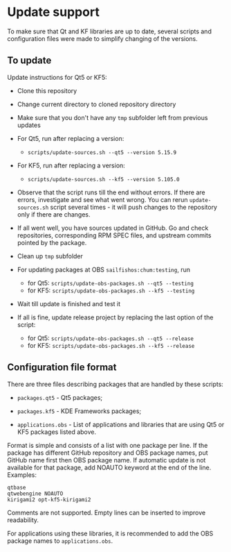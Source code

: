 # Update support

To make sure that Qt and KF libraries are up to date, several scripts
and configuration files were made to simplify changing of the
versions.

## To update

Update instructions for Qt5 or KF5:

- Clone this repository

- Change current directory to cloned repository directory

- Make sure that you don't have any `tmp` subfolder left from previous
  updates

- For Qt5, run after replacing a version:
  - `scripts/update-sources.sh --qt5 --version 5.15.9`

- For KF5, run after replacing a version:
  - `scripts/update-sources.sh --kf5 --version 5.105.0`

- Observe that the script runs till the end without errors. If there
  are errors, investigate and see what went wrong. You can rerun
  `update-sources.sh` script several times - it will push changes to
  the repository only if there are changes.

- If all went well, you have sources updated in GitHub. Go and check
  repositories, corresponding RPM SPEC files, and upstream commits
  pointed by the package.

- Clean up `tmp` subfolder

- For updating packages at OBS `sailfishos:chum:testing`, run
  - for Qt5: `scripts/update-obs-packages.sh --qt5 --testing`
  - for KF5: `scripts/update-obs-packages.sh --kf5 --testing`

- Wait till update is finished and test it

- If all is fine, update release project by replacing the last option
  of the script:
  - for Qt5: `scripts/update-obs-packages.sh --qt5 --release`
  - for KF5: `scripts/update-obs-packages.sh --kf5 --release`


## Configuration file format

There are three files describing packages that are handled by these
scripts:

- `packages.qt5` - Qt5 packages;

- `packages.kf5` - KDE Frameworks packages;

- `applications.obs` - List of applications and libraries that are
  using Qt5 or KF5 packages listed above.

Format is simple and consists of a list with one package per line. If
the package has different GitHub repository and OBS package names, put GitHub
name first then OBS package name. If automatic update is not available
for that package, add NOAUTO keyword at the end of the line. Examples:

```
qtbase
qtwebengine NOAUTO
kirigami2 opt-kf5-kirigami2
```

Comments are not supported. Empty lines can be inserted to improve
readability.

For applications using these libraries, it is recommended to add the
OBS package names to `applications.obs`.
